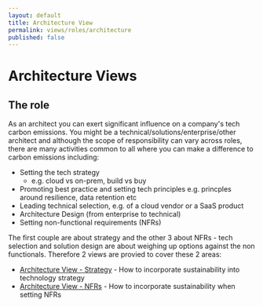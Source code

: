 ```yaml
---
layout: default
title: Architecture View
permalink: views/roles/architecture
published: false
---
```


# Architecture Views

## The role
As an architect you can exert significant influence on a company's tech carbon emissions. You might be a technical/solutions/enterprise/other architect and although the scope of responsibility can vary across roles, there are many activities common to all where you can make a difference to carbon emissions including:

- Setting the tech strategy
    - e.g. cloud vs on-prem, build vs buy
- Promoting best practice and setting tech principles
    e.g. princples around resilience, data retention etc
- Leading technical selection, e.g. of a cloud vendor or a SaaS product
- Architecture Design (from enterprise to technical)
- Setting non-functional requirements (NFRs)

The first couple are about strategy and the other 3 about NFRs - tech selection and solution design are about weighing up options against the non functionals. Therefore 2 views are provied to cover these 2 areas:

- [Architecture View - Strategy](/views/roles/architecture_strategy)
      - How to incorporate sustainability into technology strategy
- [Architecture View - NFRs](/views/roles/architecture_nfrs)
      - How to incorporate sustainability when setting NFRs